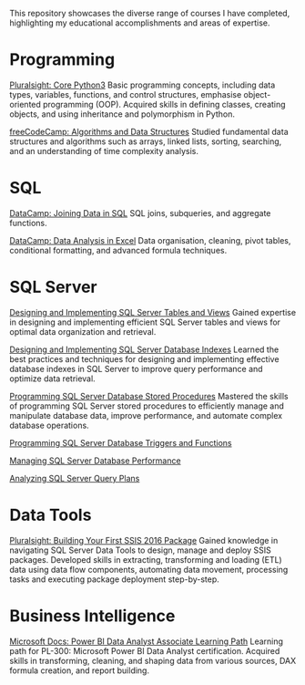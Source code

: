 This repository showcases the diverse range of courses I have completed, highlighting my educational accomplishments and areas of expertise.

# Programming
[Pluralsight: Core Python3](https://app.pluralsight.com/library/courses/getting-started-python-core/)
Basic programming concepts, including data types, variables, functions, and control structures, emphasise object-oriented programming (OOP). Acquired skills in defining classes, creating objects, and using inheritance and polymorphism in Python.

[freeCodeCamp: Algorithms and Data Structures](https://youtu.be/8hly31xKli0)
Studied fundamental data structures and algorithms such as arrays, linked lists, sorting, searching, and an understanding of time complexity analysis.

# SQL
[DataCamp: Joining Data in SQL](https://www.datacamp.com/statement-of-accomplishment/course/a38bc475d00115f0a66432652d9b434264f08bc5)
SQL joins, subqueries, and aggregate functions.

[DataCamp: Data Analysis in Excel](https://www.datacamp.com/statement-of-accomplishment/course/e6b38d0cf53f87c1fa055556db6135228bc4d18d)
Data organisation, cleaning, pivot tables, conditional formatting, and advanced formula techniques.

# SQL Server
[Designing and Implementing SQL Server Tables and Views](https://app.pluralsight.com/library/courses/sqlserver-tables-view-designing-implementing/)
Gained expertise in designing and implementing efficient SQL Server tables and views for optimal data organization and retrieval.

[Designing and Implementing SQL Server Database Indexes](https://app.pluralsight.com/library/courses/design-build-sql-server-indexes/)
Learned the best practices and techniques for designing and implementing effective database indexes in SQL Server to improve query performance and optimize data retrieval.

[Programming SQL Server Database Stored Procedures](https://app.pluralsight.com/library/courses/sql-server-database-programming-stored-procedures/)
Mastered the skills of programming SQL Server stored procedures to efficiently manage and manipulate database data, improve performance, and automate complex database operations.

[Programming SQL Server Database Triggers and Functions](https://app.pluralsight.com/library/courses/program-sql-server-triggers-functions/)

[Managing SQL Server Database Performance](https://app.pluralsight.com/library/courses/managing-sql-server-database-performance/)

[Analyzing SQL Server Query Plans](https://app.pluralsight.com/library/courses/analyzing-sql-server-query-plans/)

# Data Tools
[Pluralsight: Building Your First SSIS 2016 Package](https://app.pluralsight.com/library/courses/building-first-ssis-package/)
Gained knowledge in navigating SQL Server Data Tools to design, manage and deploy SSIS packages. Developed skills in extracting, transforming and loading (ETL) data using data flow components, automating data movement, processing tasks and executing package deployment step-by-step.

# Business Intelligence
[Microsoft Docs: Power BI Data Analyst Associate Learning Path](https://learn.microsoft.com/en-us/certifications/power-bi-data-analyst-associate/)
Learning path for PL-300: Microsoft Power BI Data Analyst certification. Acquired skills in transforming, cleaning, and shaping data from various sources, DAX formula creation, and report building. 

